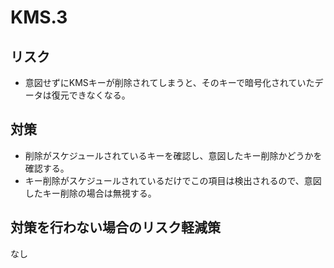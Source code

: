 # KMS.3

## リスク

- 意図せずにKMSキーが削除されてしまうと、そのキーで暗号化されていたデータは復元できなくなる。

## 対策

- 削除がスケジュールされているキーを確認し、意図したキー削除かどうかを確認する。
- キー削除がスケジュールされているだけでこの項目は検出されるので、意図したキー削除の場合は無視する。

## 対策を行わない場合のリスク軽減策

なし
